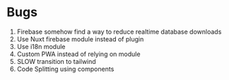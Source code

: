 # Bugs

1. Firebase somehow find a way to reduce realtime database downloads
2. Use Nuxt firebase module instead of plugin
3. Use i18n module
4. Custom PWA instead of relying on module
5. SLOW transition to tailwind
6. Code Splitting using components
